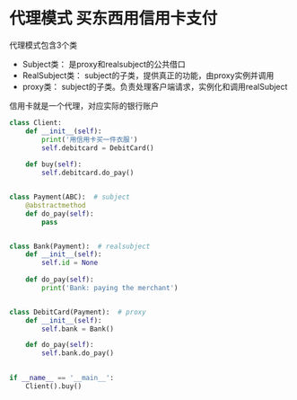 # 代理模式 买东西用信用卡支付

代理模式包含3个类

* Subject类： 是proxy和realsubject的公共借口
* RealSubject类： subject的子类，提供真正的功能，由proxy实例并调用
* proxy类： subject的子类。负责处理客户端请求，实例化和调用realSubject

信用卡就是一个代理，对应实际的银行账户

```python
class Client:
    def __init__(self):
        print('用信用卡买一件衣服')
        self.debitcard = DebitCard()
    
    def buy(self):
        self.debitcard.do_pay()


class Payment(ABC):  # subject
    @abstractmethod
    def do_pay(self):
        pass


class Bank(Payment):  # realsubject
    def __init__(self):
        self.id = None
    
    def do_pay(self):
        print('Bank: paying the merchant')


class DebitCard(Payment):  # proxy
    def __init__(self):
        self.bank = Bank()

    def do_pay(self):
        self.bank.do_pay()
       

if __name__ == '__main__':
    Client().buy()
```

